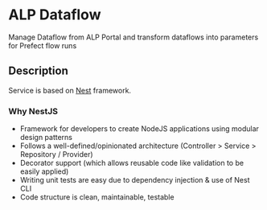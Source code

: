 # ALP Dataflow

Manage Dataflow from ALP Portal and transform dataflows into parameters for Prefect flow runs

## Description

Service is based on [Nest](https://github.com/nestjs/nest) framework.

### Why NestJS
- Framework for developers to create NodeJS applications using modular design patterns
- Follows a well-defined/opinionated architecture (Controller > Service > Repository / Provider)
- Decorator support (which allows reusable code like validation to be easily applied)
- Writing unit tests are easy due to dependency injection & use of Nest CLI
- Code structure is clean, maintainable, testable